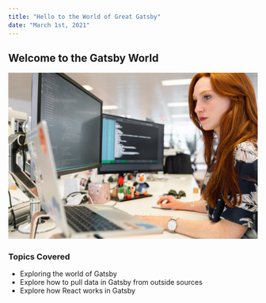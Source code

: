 ```yaml
---
title: "Hello to the World of Great Gatsby"
date: "March 1st, 2021"
---
```


## Welcome to the Gatsby World

![A Girl Sitting infront of Gatsby Development Environment](./gatsby.jpg)

### Topics Covered

- Exploring the world of Gatsby
- Explore how to pull data in Gatsby from outside sources
- Explore how React works in Gatsby

